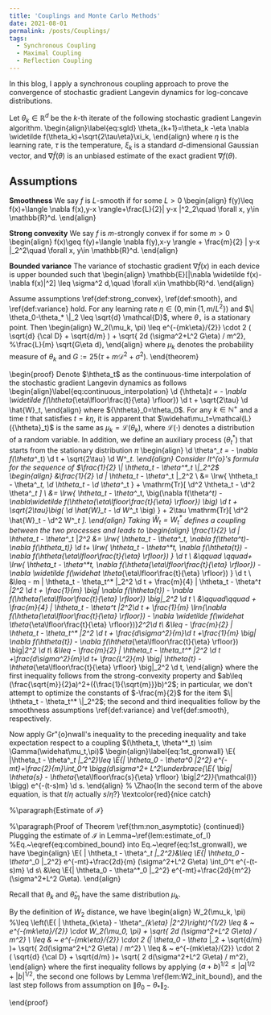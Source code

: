 ```yaml
---
title: 'Couplings and Monte Carlo Methods'
date: 2021-08-01
permalink: /posts/Couplings/
tags:
  - Synchronous Coupling
  - Maximal Coupling
  - Reflection Coupling
---
```



In this blog, I apply a synchronous coupling approach to prove the convergence of stochastic gradient Langevin dynamics for log-concave distributions.

Let $\theta_k\in \mathbb{R}^d$ be the $k$-th iterate of the following stochastic gradient Langevin algorithm.
\begin{align}\label{eq:sgld}
    \theta_{k+1}=\theta_k -\eta \nabla \widetilde f(\theta_k)+\sqrt{2\tau\eta}\xi_k,
\end{align}
where $\eta$ is the learning rate, $\tau$ is the temperature, $\xi_k$ is a standard $d$-dimensional Gaussian vector, and $\nabla \widetilde f(\theta)$ is an unbiased estimate of the exact gradient $\nabla f(\theta)$.




## Assumptions

**Smoothness** We say $f$ is $L$-smooth if for some $L>0$
\begin{align}
f(y)\leq f(x)+\langle \nabla f(x),y-x \rangle+\frac{L}{2}\| y-x \|^2_2\quad \forall x, y\in \mathbb{R}^d.
\end{align}


**Strong convexity**
We say $f$ is $m$-strongly convex if for some $m>0$
\begin{align}
f(x)\geq f(y)+\langle \nabla f(y),x-y \rangle + \frac{m}{2} \| y-x \|_2^2\quad \forall x, y\in \mathbb{R}^d.
\end{align}


**Bounded variance** The variance of stochastic gradient $\nabla \widetilde f(x)$ in each device is upper bounded such that
\begin{align}
\mathbb{E}[\|\nabla \widetilde f(x)-\nabla f(x)\|^2] \leq \sigma^2 d,\quad \forall x\in \mathbb{R}^d.
\end{align}





















Assume assumptions \ref{def:strong_convex}, \ref{def:smooth}, and \ref{def:variance} hold. For any learning rate $\eta \in (0 , \min\{1, {m}/{L^2}\})$ and $\| \theta_0-\theta_* \|_2 \leq \sqrt{d} \mathcal{D}$, where $\theta_{\star}$ is a stationary point. Then
\begin{align}
W_2(\mu_k, \pi) \leq e^{-{mk\eta}/{2}} \cdot 2 ( \sqrt{d} {\cal D} + \sqrt{d/m} ) + \sqrt{ 2d (\sigma^2+L^2 G\eta) / m^2}, %\frac{L}{m} \sqrt{G\eta d},
\end{align}
where $\mu_k$ denotes the probability measure of $\theta_k$ and $G:=25(\tau+m\mathcal{D}^2+\sigma^2)$.
\end{theorem}


\begin{proof}
Denote $\htheta_t$ as the continuous-time interpolation of the stochastic gradient Langevin dynamics as follows
\begin{align}\label{eq:continuous_interpolation}
\d {\htheta}_t = - \nabla \widetilde f(\htheta_{\eta\lfloor\frac{t}{\eta} \rfloor}) \d t + \sqrt{2\tau} \d \hat{W}_t,
\end{align}
where ${\htheta}_0=\theta_0$. For any $k\in \mathbb{N}^{+}$ and a time $t$ that satisfies $t=k\eta$, it is apparent that $\widehat\mu_t=\mathcal{L}({\htheta}_t)$ is the same as $\mu_k=\mathcal{L}(\theta_k)$, where $\mathcal{L}(\cdot)$ denotes a distribution of a random variable. In addition, we define an auxiliary process $(\theta^*_t)$ that starts from the stationary distribution $\pi$
\begin{align}
\d \theta^*_t = - \nabla f(\theta^*_t) \d t + \sqrt{2\tau} \d W^*_t.
\end{align}
Consider It\^{o}'s formula for the sequence of $\frac{1}{2}  \| \htheta_t - \theta^*_t \|_2^2$
\begin{align}
&\frac{1}{2} \d  \| \htheta_t - \theta^*_t \|_2^2 \\
&= \lrw{ \htheta_t - \theta^*_t, \d \htheta_t - \d \theta^*_t } + \mathrm{Tr}[ \d^2 \htheta_t - \d^2 \theta^*_t ] \\
&= \lrw{ \htheta_t - \theta^*_t, \big(\nabla f(\theta^*_t) -\nabla\widetilde  f(\htheta_{\eta\lfloor\frac{t}{\eta} \rfloor}) \big) \d t + \sqrt{2\tau}\big( \d \hat{W}_t - \d W^*_t \big) } + 2\tau \mathrm{Tr}[ \d^2 \hat{W}_t - \d^2 W^*_t ].
\end{align}
Taking $\hat{W}_t = W^*_t$ defines a coupling between the two processes and leads to
\begin{align}
\frac{1}{2} \d \| \htheta_t - \theta^*_t \|_2^2
&= \lrw{ \htheta_t - \theta^*_t, \nabla f(\theta^*_t)-\nabla f(\htheta_t)} \d t+ \lrw{ \htheta_t - \theta^*_t,  \nabla f(\htheta_{t}) - \nabla f(\htheta_{\eta\lfloor\frac{t}{\eta} \rfloor})  } \d t \\
&\qquad \qquad+ \lrw{ \htheta_t - \theta^*_t, \nabla f(\htheta_{\eta\lfloor\frac{t}{\eta} \rfloor}) - \nabla \widetilde f(\widehat \theta_{\eta\lfloor\frac{t}{\eta} \rfloor}) } \d t \\
&\leq - m \| \htheta_t - \theta_t^* \|_2^2 \d t + \frac{m}{4} \| \htheta_t - \theta^*_t \|_2^2 \d t + \frac{1}{m} \big\| \nabla f(\htheta_{t}) - \nabla f(\htheta_{\eta\lfloor\frac{t}{\eta} \rfloor}) \big\|_2^2 \d t \\
&\qquad\qquad  + \frac{m}{4} \| \htheta_t - \theta^*_t \|_2^2\d t + \frac{1}{m} \lrn{\nabla f(\htheta_{\eta\lfloor\frac{t}{\eta} \rfloor}) - \nabla \widetilde f(\widehat \theta_{\eta\lfloor\frac{t}{\eta} \rfloor})}_2^2\d t\\
&\leq  - \frac{m}{2} \| \htheta_t - \theta_t^* \|_2^2 \d t + \frac{d\sigma^2}{m}\d t +\frac{1}{m} \big\| \nabla f(\htheta_{t}) - \nabla f(\htheta_{\eta\lfloor\frac{t}{\eta} \rfloor}) \big\|_2^2 \d t\\
&\leq - \frac{m}{2} \| \htheta_t - \theta_t^* \|_2^2 \d t +\frac{d\sigma^2}{m}\d t+ \frac{L^2}{m} \big\| \htheta_{t} - \htheta_{\eta\lfloor\frac{t}{\eta} \rfloor} \big\|_2^2 \d t,
\end{align}
where the first inequality follows from the strong-convexity property and $ab\leq  (\frac{\sqrt{m}}{2}a)^2+({\frac{1}{\sqrt{m}}}b)^2$; in particular, we don't attempt to optimize the constants of $-\frac{m}{2}$ for the item $\| \htheta_t - \theta_t^* \|_2^2$; the second and third inequalities follow by the smoothness assumptions \ref{def:variance} and \ref{def:smooth}, respectively.


Now apply Gr\"{o}nwall's inequality to the preceding inequality and take expectation respect to a coupling $(\htheta_t, \theta^*_t) \sim \Gamma(\widehat\mu_t,\pi)$
\begin{align}\label{eq:1st_gronwall}
     \E{ \|\htheta_t - \theta^*_t \|_2^2}\leq  \E{\| \htheta_0 - \theta^*_0 \|_2^2} e^{-mt}+\frac{2}{m}\int_0^t \bigg(d\sigma^2+ L^2\underbrace{\E{ \big\| \htheta_{s} - \htheta_{\eta\lfloor\frac{s}{\eta} \rfloor} \big\|_2^2}}_{\mathcal{I}} \bigg) e^{-(t-s)m} \d s. 
\end{align}
% \Zhao{In the second term of the above equation, is that $t/\eta$ actually $s/\eta$?} \textcolor{red}{nice catch}

%\paragraph{Estimate of $\mathcal{I}$} 

%\paragraph{Proof of Theorem \ref{thm:non_asymptotic} (continued)} 
Plugging the estimate of $\mathcal{I}$ in Lemma~\ref{lem:estimate_of_I} %Eq.~\eqref{eq:combined_bound} 
into Eq.~\eqref{eq:1st_gronwall}, we have
\begin{align}
    \E{ \| \htheta_t - \theta^*_t \|_2^2}&\leq  \E{\| \htheta_0 - \theta^*_0 \|_2^2} e^{-mt}+\frac{2d}{m} (\sigma^2+L^2 G\eta) \int_0^t  e^{-(t-s)m} \d s\\
     &\leq \E{\| \htheta_0 - \theta^*_0 \|_2^2} e^{-mt}+\frac{2d}{m^2} (\sigma^2+L^2 G\eta).
\end{align}

Recall that $\theta_k$ and $\widehat\theta_{t\eta}$ have the same distribution $\mu_k$. 


By the definition of $W_2$ distance, we have
\begin{align}
W_2(\mu_k, \pi) 
%\leq \left(\E{ \| \htheta_{k\eta} - \theta^*_{k\eta} \|_2^2}\right)^{1/2}
\leq & ~ e^{-{mk\eta}/{2}} \cdot W_2(\mu_0, \pi) + \sqrt{ 2d (\sigma^2+L^2 G\eta) / m^2} \\
\leq & ~ e^{-{mk\eta}/{2}} \cdot 2 (\| \theta_0 - \theta_* \|_2 +  \sqrt{d/m} )+ \sqrt{ 2d(\sigma^2+L^2 G\eta) / m^2} \\
\leq & ~ e^{-{mk\eta}/{2}} \cdot 2 ( \sqrt{d} {\cal D} +  \sqrt{d/m} )+  \sqrt{ 2 d(\sigma^2+L^2 G\eta) / m^2},
\end{align}
where the first inequality follows by applying $(a+b)^{1/2}\leq |a|^{1/2}+|b|^{1/2}$, the second one follows by Lemma \ref{lem:W2_init_bound}, and the last step follows from assumption on $\| \theta_0 - \theta_* \|_2$.



\end{proof}

